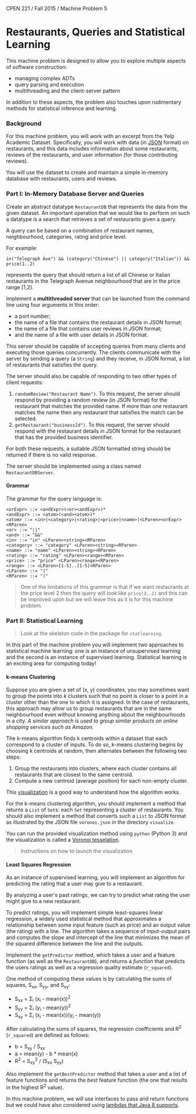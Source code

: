 CPEN 221 / Fall 2015 / Machine Problem 5

Restaurants, Queries and Statistical Learning
===

This machine problem is designed to allow you to explore multiple aspects of software construction:
+ managing complex ADTs
+ query parsing and execution
+ multithreading and the client-server pattern

In addition to these aspects, the problem also touches upon rudimentary methods for statistical inference and learning.

### Background

For this machine problem, you will work with an excerpt from the Yelp Academic Dataset. Specifically, you will work with data (in [JSON](https://en.wikipedia.org/wiki/JSON) format) on restaurants, and this data includes information about some restaurants, reviews of the restaurants, and user information (for those contributing reviews).

You will use the dataset to create and maintain a simple in-memory database with restaurants, users and reviews.

### Part I: In-Memory Database Server and Queries

Create an abstract datatype `RestaurantDB` that represents the data from the given dataset. An important operation that we would like to perform on such a datatype is a search that retrieves a set of restaurants given a query.

A query can be based on a combination of restaurant names, neighbourhood, categories, rating and price level. 

For example:
```
in("Telegraph Ave") && (category("Chinese") || category("Italian")) && price(1..2)
```
represents the query that should return a list of all Chinese or Italian restaurants in the Telegraph Avenue neighbourhood that are in the price range [1,2].

Implement a **multithreaded server** that can be launched from the command line using four arguments in this order:
+ a port number;
+ the name of a file that contains the restaurant details in JSON format;
+ the name of a file that contains user reviews in JSON format;
+ and the name of a file with user details in JSON format.

This server should be capable of accepting queries from many clients and executing those queries concurrently. The clients communicate with the server by sending a query (a `String`) and they receive, in JSON format, a list of restaurants that satisfies the query.

The server should also be capable of responding to two other types of client requests: 
1. `randomReview("Restaurant Name")`. To this request, the server should respond by providing a random review (in JSON format) for the restaurant that matches the provided name. If more than one restaurant matches the name then any restaurant that satisfies the match can be selected.
2. `getRestaurant("businessId")`. To this request, the server should respond with the restaurant details in JSON format for the restaurant that has the provided business identifier.

For both these requests, a suitable JSON formatted string should be returned if there is no valid response.

The server should be implemented using a class named `RestaurantDBServer`.

#### Grammar

The grammar for the query language is:
```
<orExpr> ::= <andExpr>(<or><andExpr>)*
<andExpr> ::= <atom>(<and><atom>)*
<atom> ::= <in>|<category>|<rating>|<price>|<name>|<LParen><orExpr><RParen>
<or> ::= "||"
<and> ::= "&&"
<in> ::= "in" <LParen><string><RParen>
<category> ::= "category" <LParen><string><RParen>
<name> ::= "name" <LParen><string><RParen>
<rating> ::= "rating" <LParen><range><RParen>
<price> ::= "price" <LParen><range><RParen>
<range> ::= <LParen>[1-5]..[1-5]<RParen>
<LParen> ::= "("
<RParen> ::= ")"
```

> One of the limitations of this grammar is that if we want restaurants at the price level 2 then the query will look like `price(2..2)` and this can be improved upon but we will leave this as it is for this machine problem.

### Part II: Statistical Learning

> Look at the skeleton code in the package for `statlearning`.

In this part of the machine problem you will implement two approaches to statistical machine learning: one is an instance of unsupervised learning and the second is an instance of supervised learning. Statistical learning is an exciting area for computing today!

#### k-means Clustering

Suppose you are given a set of (x, y) coordinates, you may sometimes want to group the points into _k_ clusters such that no point is closer to a point in a cluster other than the one to which it is assigned. In the case of restaurants, this approach may allow us to group restaurants that are in the same neighbourhood even without knowing anything about the neighbourhoods in a city. _A similar approach is used to group similar products on online shopping services such as Amazon._

The k-means algorithm finds k centroids within a dataset that each correspond to a cluster of inputs. To do so, k-means clustering begins by choosing k centroids at random, then alternates between the following two steps:

1. Group the restaurants into clusters, where each cluster contains all restaurants that are closest to the same centroid.
2. Compute a new centroid (average position) for each non-empty cluster.

This [visualization](http://tech.nitoyon.com/en/blog/2013/11/07/k-means/) is a good way to understand how the algorithm works.

For the k-means clustering algorithm, you should implement a method that returns a `List` of `Set`s: each `Set` representing a cluster of restaurants. You should also implement a method that converts such a `List` to JSON format as illustrated by the JSON file `voronoi.json` in the directory `visualize`.

You can run the provided visualization method using `python` (Python 3) and the visualization is called a [Voronoi tesselation](https://en.wikipedia.org/wiki/Voronoi_diagram).

> Instructions on how to launch the visualization

#### Least Squares Regression

As an instance of supervised learning, you will implement an algorithm for predicting the rating that a user may give to a restaurant.

By analyzing a user's past ratings, we can try to predict what rating the user might give to a new restaurant. 

To predict ratings, you will implement simple least-squares linear regression, a widely used statistical method that approximates a relationship between some input feature (such as price) and an output value (the rating) with a line. The algorithm takes a sequence of input-output pairs and computes the slope and intercept of the line that minimizes the mean of the squared difference between the line and the outputs.

Implement the `getPredictor` method, which takes a user and a feature function (as well as the `RestaurantDB`), and returns a _function_ that predicts the users ratings as well as a regression quality estimate (`r_squared`).

One method of computing these values is by calculating the sums of squares, S<sub>xx</sub>, S<sub>yy</sub>, and S<sub>xy</sub>:

+ S<sub>xx</sub> = Σ<sub>i</sub> (x<sub>i</sub> - mean(x))<sup>2</sup>
+ S<sub>yy</sub> = Σ<sub>i</sub> (y<sub>i</sub> - mean(y))<sup>2</sup>
+ S<sub>xy</sub> = Σ<sub>i</sub> (x<sub>i</sub> - mean(x))(y<sub>i</sub> - mean(y))

After calculating the sums of squares, the regression coefficients and R<sup>2</sup> (`r_squared`) are defined as follows:

+ b = S<sub>xy</sub> / S<sub>xx</sub>
+ a = mean(y) - b * mean(x)
+ R<sup>2</sup> = S<sub>xy</sub><sup>2</sup> / (S<sub>xx</sub> S<sub>yy</sub>)

Also implement the `getBestPredictor` method that takes a user and a list of feature functions and returns the _best_ feature function (the one that results in the highest R<sup>2</sup> value). 

In this machine problem, we will use interfaces to pass and return functions but we could have also considered using [lambdas that Java 8 supports](https://docs.oracle.com/javase/tutorial/java/javaOO/lambdaexpressions.html).